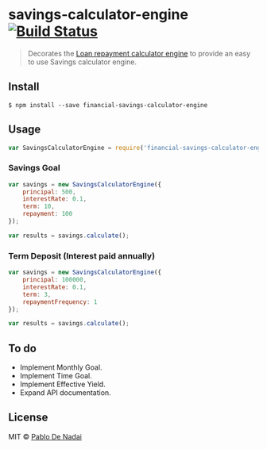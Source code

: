 # savings-calculator-engine [![Build Status](https://travis-ci.org/financial-calcs/savings-calculator-engine.svg?branch=master)](https://travis-ci.org/financial-calcs/savings-calculator-engine)

> Decorates the [Loan repayment calculator engine](https://github.com/financial-calcs/loan-calculator-engine) to provide an easy to use Savings calculator engine.

## Install

```
$ npm install --save financial-savings-calculator-engine
```

## Usage

```javascript
var SavingsCalculatorEngine = require('financial-savings-calculator-engine');
```

### Savings Goal

```javascript
var savings = new SavingsCalculatorEngine({
	principal: 500,
	interestRate: 0.1,
	term: 10,
	repayment: 100
});

var results = savings.calculate();
```

### Term Deposit (Interest paid annually)

```javascript
var savings = new SavingsCalculatorEngine({
	principal: 100000,
	interestRate: 0.1,
	term: 3,
	repaymentFrequency: 1
});

var results = savings.calculate();
```

## To do

- Implement Monthly Goal.
- Implement Time Goal.
- Implement Effective Yield.
- Expand API documentation.

## License

MIT © [Pablo De Nadai](http://pablodenadai.com)

